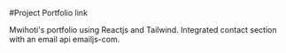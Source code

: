 #Project Portfolio link




Mwihoti's portfolio using Reactjs and Tailwind. Integrated contact section with an email api emailjs-com.
